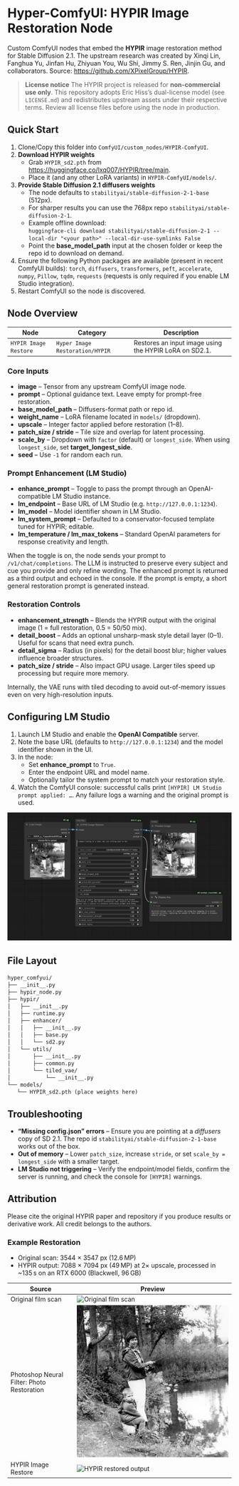 # Hyper-ComfyUI: HYPIR Image Restoration Node

Custom ComfyUI nodes that embed the **HYPIR** image restoration method for
Stable Diffusion 2.1. The upstream research was created by Xinqi Lin,
Fanghua Yu, Jinfan Hu, Zhiyuan You, Wu Shi, Jimmy S. Ren, Jinjin Gu, and
collaborators. Source: <https://github.com/XPixelGroup/HYPIR>.

> **License notice**
> The HYPIR project is released for **non-commercial use only**. This
> repository adopts Eric Hiss’s dual-license model (see `LICENSE.md`) and
> redistributes upstream assets under their respective terms. Review all
> license files before using the node in production.

## Quick Start

1. Clone/Copy this folder into `ComfyUI/custom_nodes/HYPIR-ComfyUI`.
2. **Download HYPIR weights**
   - Grab `HYPIR_sd2.pth` from <https://huggingface.co/lxq007/HYPIR/tree/main>.
   - Place it (and any other LoRA variants) in `HYPIR-ComfyUI/models/`.
3. **Provide Stable Diffusion 2.1 diffusers weights**
   - The node defaults to `stabilityai/stable-diffusion-2-1-base` (512px).
   - For sharper results you can use the 768px repo `stabilityai/stable-diffusion-2-1`.
   - Example offline download:  
     `huggingface-cli download stabilityai/stable-diffusion-2-1 --local-dir "<your path>" --local-dir-use-symlinks False`
   - Point the **base_model_path** input at the chosen folder or keep the repo id to download on demand.
4. Ensure the following Python packages are available (present in recent
   ComfyUI builds): `torch`, `diffusers`, `transformers`, `peft`,
   `accelerate`, `numpy`, `Pillow`, `tqdm`, `requests` (requests is only
   required if you enable LM Studio integration).
5. Restart ComfyUI so the node is discovered.

## Node Overview

| Node | Category | Description |
| ---- | -------- | ----------- |
| `HYPIR Image Restore` | `Hyper Image Restoration/HYPIR` | Restores an input image using the HYPIR LoRA on SD2.1. |

### Core Inputs

- **image** – Tensor from any upstream ComfyUI image node.
- **prompt** – Optional guidance text. Leave empty for prompt-free restoration.
- **base_model_path** – Diffusers-format path or repo id.
- **weight_name** – LoRA filename located in `models/` (dropdown).
- **upscale** – Integer factor applied before restoration (1–8).
- **patch_size / stride** – Tile size and overlap for latent processing.
- **scale_by** – Dropdown with `factor` (default) or `longest_side`. When using `longest_side`, set **target_longest_side**.
- **seed** – Use `-1` for random each run.

### Prompt Enhancement (LM Studio)

- **enhance_prompt** – Toggle to pass the prompt through an OpenAI-compatible LM Studio instance.
- **lm_endpoint** – Base URL of LM Studio (e.g. `http://127.0.0.1:1234`).
- **lm_model** – Model identifier shown in LM Studio.
- **lm_system_prompt** – Defaulted to a conservator-focused template tuned for HYPIR; editable.
- **lm_temperature / lm_max_tokens** – Standard OpenAI parameters for response creativity and length.

When the toggle is on, the node sends your prompt to `/v1/chat/completions`. The LLM is instructed to preserve every subject and cue you provide and only refine wording. The enhanced prompt is returned as a third output and echoed in the console. If the prompt is empty, a short general restoration prompt is generated instead.

### Restoration Controls

- **enhancement_strength** – Blends the HYPIR output with the original image (1 = full restoration, 0.5 = 50/50 mix).
- **detail_boost** – Adds an optional unsharp-mask style detail layer (0–1). Useful for scans that need extra punch.
- **detail_sigma** – Radius (in pixels) for the detail boost blur; higher values influence broader structures.
- **patch_size / stride** – Also impact GPU usage. Larger tiles speed up processing but require more memory.

Internally, the VAE runs with tiled decoding to avoid out-of-memory issues even on very high-resolution inputs.

## Configuring LM Studio

1. Launch LM Studio and enable the **OpenAI Compatible** server.
2. Note the base URL (defaults to `http://127.0.0.1:1234`) and the model identifier shown in the UI.
3. In the node:
   - Set **enhance_prompt** to `True`.
   - Enter the endpoint URL and model name.
   - Optionally tailor the system prompt to match your restoration style.
4. Watch the ComfyUI console: successful calls print `[HYPIR] LM Studio prompt applied: …`. Any failure logs a warning and the original prompt is used.

![Example workflow screenshot showing enhanced prompt output](assets/Workflow-picture.png)

## File Layout

```text
hyper_comfyui/
├── __init__.py
├── hypir_node.py
├── hypir/
│   ├── __init__.py
│   ├── runtime.py
│   ├── enhancer/
│   │   ├── __init__.py
│   │   ├── base.py
│   │   └── sd2.py
│   └── utils/
│       ├── __init__.py
│       ├── common.py
│       └── tiled_vae/
│           └── __init__.py
└── models/
   └── HYPIR_sd2.pth (place weights here)
```

## Troubleshooting

- **“Missing config.json” errors** – Ensure you are pointing at a *diffusers* copy of SD 2.1. The repo id `stabilityai/stable-diffusion-2-1-base` works out of the box.
- **Out of memory** – Lower `patch_size`, increase `stride`, or set `scale_by = longest_side` with a smaller target.
- **LM Studio not triggering** – Verify the endpoint/model fields, confirm the server is running, and check the console for `[HYPIR]` warnings.

## Attribution

Please cite the original HYPIR paper and repository if you produce results or derivative work. All credit belongs to the authors.

### Example Restoration

- Original scan: 3544 × 3547 px (12.6 MP)
- HYPIR output: 7088 × 7094 px (49 MP) at 2× upscale, processed in ~135 s on an RTX 6000 (Blackwell, 96 GB)

| Source | Preview |
| --- | --- |
| Original film scan | ![Original film scan](assets/original-film-scan.jpg) |
| Photoshop Neural Filter: Photo Restoration | ![Photoshop neural filter result](assets/Photoshop-neural-filter-restored-film-scan.jpg) |
| HYPIR Image Restore | ![HYPIR restored output](assets/Hypir_restored.png) |
